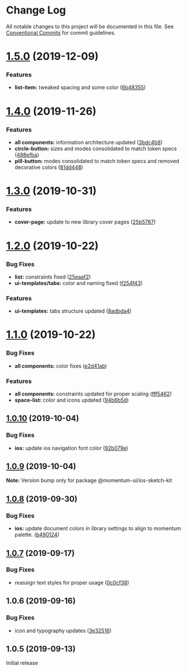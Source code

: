 # Change Log

All notable changes to this project will be documented in this file.
See [Conventional Commits](https://conventionalcommits.org) for commit guidelines.

# [1.5.0](https://github.com/momentum-design/momentum-design-kit/compare/@momentum-ui/ios-sketch-kit@1.4.0...@momentum-ui/ios-sketch-kit@1.5.0) (2019-12-09)


### Features

* **list-item:** tweaked spacing and some color ([6b48355](https://github.com/momentum-design/momentum-design-kit/commit/6b48355))





# [1.4.0](https://github.com/momentum-design/momentum-design-kit/compare/@momentum-ui/ios-sketch-kit@1.3.0...@momentum-ui/ios-sketch-kit@1.4.0) (2019-11-26)


### Features

* **all components:** information architecture updated ([3bdc4b8](https://github.com/momentum-design/momentum-design-kit/commit/3bdc4b8))
* **circle-button:** sizes and modes consolidated to match token specs ([488efba](https://github.com/momentum-design/momentum-design-kit/commit/488efba))
* **pill-button:** modes consolidated to match token specs and removed decorative colors ([81dd448](https://github.com/momentum-design/momentum-design-kit/commit/81dd448))





# [1.3.0](https://github.com/momentum-design/momentum-design-kit/compare/@momentum-ui/ios-sketch-kit@1.2.0...@momentum-ui/ios-sketch-kit@1.3.0) (2019-10-31)


### Features

* **cover-page:** update to new library cover pages ([25b5787](https://github.com/momentum-design/momentum-design-kit/commit/25b5787))





# [1.2.0](https://github.com/momentum-design/momentum-design-kit/compare/@momentum-ui/ios-sketch-kit@1.1.0...@momentum-ui/ios-sketch-kit@1.2.0) (2019-10-22)


### Bug Fixes

* **list:** constraints fixed ([25eaaf2](https://github.com/momentum-design/momentum-design-kit/commit/25eaaf2))
* **ui-templates/tabs:** color and naming fixed ([f254f43](https://github.com/momentum-design/momentum-design-kit/commit/f254f43))


### Features

* **ui-templates:** tabs structure updated ([8adbda4](https://github.com/momentum-design/momentum-design-kit/commit/8adbda4))





# [1.1.0](https://github.com/momentum-design/momentum-design-kit/compare/@momentum-ui/ios-sketch-kit@1.0.10...@momentum-ui/ios-sketch-kit@1.1.0) (2019-10-22)


### Bug Fixes

* **all components:** color fixes ([e2d41ab](https://github.com/momentum-design/momentum-design-kit/commit/e2d41ab))


### Features

* **all components:** constraints updated for proper scaling ([fff5462](https://github.com/momentum-design/momentum-design-kit/commit/fff5462))
* **space-list:** color and icons updated ([94b6b5d](https://github.com/momentum-design/momentum-design-kit/commit/94b6b5d))





## [1.0.10](https://github.com/momentum-design/momentum-design-kit/compare/@momentum-ui/ios-sketch-kit@1.0.9...@momentum-ui/ios-sketch-kit@1.0.10) (2019-10-04)


### Bug Fixes

* **ios:** update ios navigation font color ([92b079e](https://github.com/momentum-design/momentum-design-kit/commit/92b079e))





## [1.0.9](https://github.com/momentum-design/momentum-design-kit/compare/@momentum-ui/ios-sketch-kit@1.0.8...@momentum-ui/ios-sketch-kit@1.0.9) (2019-10-04)

**Note:** Version bump only for package @momentum-ui/ios-sketch-kit





## [1.0.8](https://github.com/momentum-design/momentum-design-kit/compare/@momentum-ui/ios-sketch-kit@1.0.7...@momentum-ui/ios-sketch-kit@1.0.8) (2019-09-30)


### Bug Fixes

* **ios:** update document colors in library settings to align to momentum palette. ([b490124](https://github.com/momentum-design/momentum-design-kit/commit/b490124))





## [1.0.7](https://github.com/momentum-design/momentum-design-kit/compare/@momentum-ui/ios-sketch-kit@1.0.6...@momentum-ui/ios-sketch-kit@1.0.7) (2019-09-17)


### Bug Fixes

* reassign text styles for proper usage ([0c0cf38](https://github.com/momentum-design/momentum-design-kit/commit/0c0cf38))





## 1.0.6 (2019-09-16)


### Bug Fixes

* icon and typography updates ([3e32516](https://github.com/momentum-design/momentum-design-kit/commit/3e32516))





## 1.0.5 (2019-09-13)

Initial release
